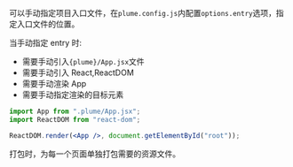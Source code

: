 可以手动指定项目入口文件，在`plume.config.js`内配置`options.entry`选项，指定入口文件的位置。

当手动指定 entry 时:

- 需要手动引入`{plume}/App.jsx`文件
- 需要手动引入 React,ReactDOM
- 需要手动渲染 App
- 需要手动指定渲染的目标元素

```jsx
import App from ".plume/App.jsx";
import ReactDOM from "react-dom";

ReactDOM.render(<App />, document.getElementById("root"));
```

打包时，为每一个页面单独打包需要的资源文件。
